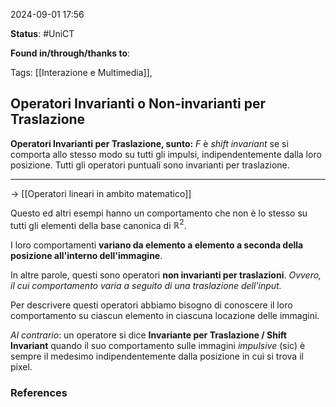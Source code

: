 2024-09-01 17:56

<b>Status</b>: #UniCT

<b>Found in/through/thanks to</b>: 

Tags: [[Interazione e Multimedia]], 

## Operatori Invarianti o Non-invarianti per Traslazione

**Operatori Invarianti per Traslazione, sunto:**
$F$ è *shift invariant* se si comporta allo stesso modo su tutti gli impulsi, indipendentemente dalla loro posizione. 
Tutti gli operatori puntuali sono invarianti per traslazione. 

---

-> [[Operatori lineari in ambito matematico]]

Questo ed altri esempi hanno un comportamento che non è lo stesso su tutti gli elementi della base canonica di $\mathbb{R}^2$.  

I loro comportamenti **variano da elemento a elemento a seconda della posizione all'interno dell'immagine**. 

In altre parole, questi sono operatori **non invarianti per traslazioni**. *Ovvero, il cui comportamento varia a seguito di una traslazione dell'input.*

Per descrivere questi operatori abbiamo bisogno di conoscere il loro comportamento su ciascun elemento in ciascuna locazione delle immagini. 

*Al contrario*: un operatore si dice **Invariante per Traslazione / Shift Invariant** quando il suo comportamento sulle immagini *impulsive* (sic) è sempre il medesimo indipendentemente dalla posizione in cui si trova il pixel. 

### References